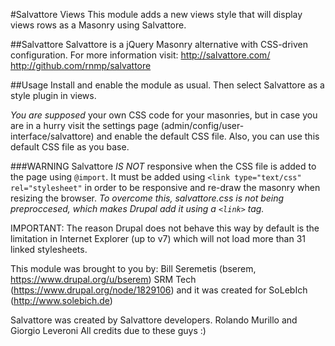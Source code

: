 #Salvattore Views
This module adds a new views style that will display views
rows as a Masonry using Salvattore.

##Salvattore
Salvattore is a jQuery Masonry alternative with CSS-driven
configuration.
For more information visit:
http://salvattore.com/
http://github.com/rnmp/salvattore

##Usage
Install and enable the module as usual. Then select Salvattore
as a style plugin in views.

*You are supposed* your own CSS code for your masonries, but in case you are in
a hurry visit the settings page (admin/config/user-interface/salvattore)
and enable the default CSS file.
Also, you can use this default CSS file as you base.

###WARNING
Salvattore *IS NOT* responsive when the CSS file is added to the
page using `@import`. It must be added using `<link type="text/css" rel="stylesheet"`
in order to be responsive and re-draw the masonry when resizing the browser.
*To overcome this, salvattore.css is not being preproccesed, which makes Drupal add
it using a `<link>` tag.*

IMPORTANT: The reason Drupal does not behave this way by default is the limitation
in Internet Explorer (up to v7) which will not load more than 31 linked stylesheets.

This module was brought to you by:
Bill Seremetis (bserem, https://www.drupal.org/u/bserem)
SRM Tech (https://www.drupal.org/node/1829106)
and it was created for
SoLebIch (http://www.solebich.de)

Salvattore was created by Salvattore developers.
Rolando Murillo and Giorgio Leveroni
All credits due to these guys :)
